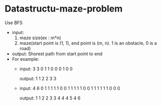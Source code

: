 # Datastructu-maze-problem
Use BFS
* input:
    1. maze size(ex : m*n)
    2. maze(start point is (1, 1), end point is (m, n). 1 is an obstacle, 0 is a road)
* output:
    Shorest path from start point to end
* For example:
    *  input:
        3 3
        0 1 1
        0 0 0
        1 0 0

        output:
        1 1
        2 2
        3 3
    * input:
        4 6
        0 1 1 1 1 1
        0 0 1 1 1 1
        1 0 0 1 1 1
        1 1 1 0 0 0
        
        output:
        1 1
        2 2
        3 3
        4 4
        4 5
        4 6
